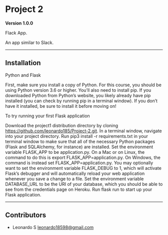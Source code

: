 # Project 2

**Version 1.0.0**

Flack App.

An app similar to Slack.

---
## Installation
Python and Flask

First, make sure you install a copy of Python. For this course, you should be using Python version 3.6 or higher.
You’ll also need to install pip. If you downloaded Python from Python’s website, you likely already have pip installed (you can check by running pip in a terminal window). If you don’t have it installed, be sure to install it before moving on!

To try running your first Flask application

Download the project1 distribution directory by cloning https://github.com/leonardo185/Project-2.git.
In a terminal window, navigate into your project directory.
Run pip3 install -r requirements.txt in your terminal window to make sure that all of the necessary Python packages (Flask and SQLAlchemy, for instance) are installed.
Set the environment variable FLASK_APP to be application.py. On a Mac or on Linux, the command to do this is export FLASK_APP=application.py. On Windows, the command is instead set FLASK_APP=application.py. You may optionally want to set the environment variable FLASK_DEBUG to 1, which will activate Flask’s debugger and will automatically reload your web application whenever you save a change to a file.
Set the environment variable DATABASE_URL to be the URI of your database, which you should be able to see from the credentials page on Heroku.
Run flask run to start up your Flask application.

---
## Contributors
- Leonardo S <leonardo18598@gmail.com>
